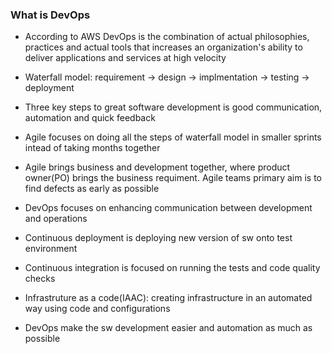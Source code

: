 ### What is DevOps

* According to AWS DevOps is the combination of actual philosophies, practices and actual tools that increases an organization's ability to deliver applications and services at high velocity

* Waterfall model: requirement -> design -> implmentation -> testing -> deployment

* Three key steps to great software development is good communication, automation and quick feedback

* Agile focuses on doing all the steps of waterfall model in smaller sprints intead of taking months together

* Agile brings business and development together, where product owner(PO) brings the business requiment. Agile teams primary aim is to find defects as early as possible

* DevOps focuses on enhancing communication between development and operations

* Continuous deployment is deploying new version of sw onto test environment

* Continuous integration is focused on running the tests and code quality checks

* Infrastruture as a code(IAAC): creating infrastructure in an automated way using code and configurations

* DevOps make the sw development easier and automation as much as possible